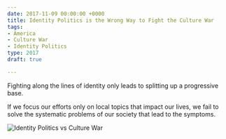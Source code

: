 ```yaml
---
date: 2017-11-09 00:00:00 +0000
title: Identity Politics is the Wrong Way to Fight the Culture War
tags:
- America
- Culture War
- Identity Politics
type: 2017
draft: true

---
```

Fighting along the lines of identity only leads to splitting up a progressive base.

If we focus our efforts only on local topics that impact our lives, we fail to solve the systematic problems of our society that lead to the symptoms.

![Identity Politics vs Culture War](/images/2017/11/identity-politics-culture-war.jpg)
